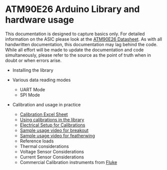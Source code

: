 # ATM90E26 Arduino Library and hardware usage

This documentation is designed to capture basics only. For detailed information on the ASIC please look at the [ATM90E26 Datasheet](http://ww1.microchip.com/downloads/en/DeviceDoc/Atmel-46002-SE-M90E26-Datasheet.pdf). As with all handwritten documentation, this documentation may lag behind the code. While all effort will be made to update the documentation and code simultaneously, please refer to the source as the point of truth when in doubt or when errors arise.

- Installing the library

- Various data reading modes
    - UART Mode
    - SPI Mode
  
- Calibration and usage in practice
    - [Calibration Excel Sheet](./Energy%20setpoint%20calculator.xlsx)
    - [Using calibrations in the library](./Calibration_Software.md)
    - [Electrical Setup for Calibrations](./Calibration_Hardware.md)
    - [Sample usage video for breakout](https://youtu.be/QOhXIIofPQk)
    - [Sample usage video for featherwing](https://youtu.be/YI2-IAKHrNQ)
    - Reference loads
    - Thermal considerations
    - Voltage Sensor Considerations
    - Current Sensor Considerations
    - Commercial Calibration instruments from [Fluke](http://download.flukecal.com/pub/literature/1262701C_EN_w.pdf)